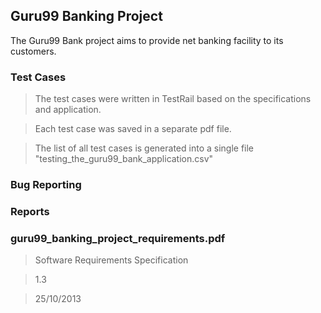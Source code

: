 ## Guru99 Banking Project
The Guru99 Bank project aims to provide net banking facility to its customers.


### Test Cases
> The test cases were written in TestRail based on the specifications and application. 

> Each test case was saved in a separate pdf file. 

> The list of all test cases is generated into a single file "testing_the_guru99_bank_application.csv"

### Bug Reporting
> 


### Reports
> 


### guru99_banking_project_requirements.pdf
> Software Requirements Specification

> 1.3

> 25/10/2013